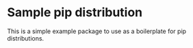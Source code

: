# Sample pip distribution

This is a simple example package to use as a boilerplate for pip distributions.
